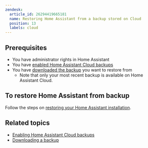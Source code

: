 ```yaml
---
zendesk:
  article_id: 26294419665181
  name: Restoring Home Assistant from a backup stored on Cloud
  position: 13
  labels: cloud
---
```


## Prerequisites

- You have administrator rights in Home Assistant
- You have [enabled Home Assistant Cloud backups](/hc/en-us/articles/26294320337181/)
- You have [downloaded the backup](/hc/en-us/articles/26294370569245/) you want to restore from
  - Note that only your most recent backup is available on Home Assistant Cloud.

## To restore Home Assistant from backup

Follow the steps on [restoring your Home Assistant installation](https://www.home-assistant.io/common-tasks/general/#restoring-a-backup).

## Related topics

- [Enabling Home Assistant Cloud backups](/hc/en-us/articles/26294320337181/)
- [Downloading a backup](/hc/en-us/articles/26294370569245/)
